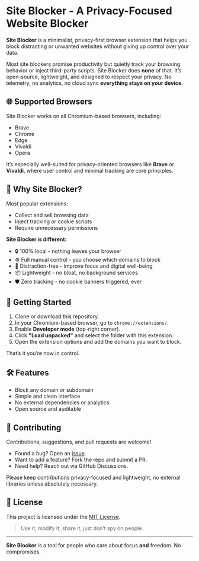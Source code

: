 # Site Blocker - A Privacy-Focused Website Blocker

**Site Blocker** is a minimalist, privacy-first browser extension that helps you block distracting or unwanted websites without giving up control over your data.

Most site blockers promise productivity but quietly track your browsing behavior or inject third-party scripts. Site Blocker does **none** of that. It’s open-source, lightweight, and designed to respect your privacy. No telemetry, no analytics, no cloud sync **everything stays on your device**.

## 🌐 Supported Browsers

Site Blocker works on all Chromium-based browsers, including:
- Brave 
- Chrome   
- Edge  
- Vivaldi
- Opera

It’s especially well-suited for privacy-oriented browsers like **Brave** or **Vivaldi**, where user control and minimal tracking are core principles.

## 🔐 Why Site Blocker?

Most popular extensions:
- Collect and sell browsing data
- Inject tracking or cookie scripts
- Require unnecessary permissions

**Site Blocker is different:**
- 🔒 100% local - nothing leaves your browser
- ⚙️ Full manual control - you choose which domains to block
- 🧠 Distraction-free - improve focus and digital well-being
- 📦 Lightweight - no bloat, no background services
- 🛡️ Zero tracking - no cookie banners triggered, ever

## 🚀 Getting Started

1. Clone or download this repository.
2. In your Chromium-based browser, go to `chrome://extensions/`.
3. Enable **Developer mode** (top-right corner).
4. Click **"Load unpacked"** and select the folder with this extension.
5. Open the extension options and add the domains you want to block.

That’s it you’re now in control.

## 🛠 Features

- Block any domain or subdomain
- Simple and clean interface
- No external dependencies or analytics
- Open source and auditable

## 🤝 Contributing

Contributions, suggestions, and pull requests are welcome!

- Found a bug? Open an [issue](https://github.com/Loki-it/Site-Blocker/issues).
- Want to add a feature? Fork the repo and submit a PR.
- Need help? Reach out via GitHub Discussions.

Please keep contributions privacy-focused and lightweight, no external libraries unless absolutely necessary.

## 📜 License

This project is licensed under the [MIT License](LICENSE).

> Use it, modify it, share it, just don’t spy on people.

---

**Site Blocker** is a tool for people who care about focus **and** freedom. No compromises.

